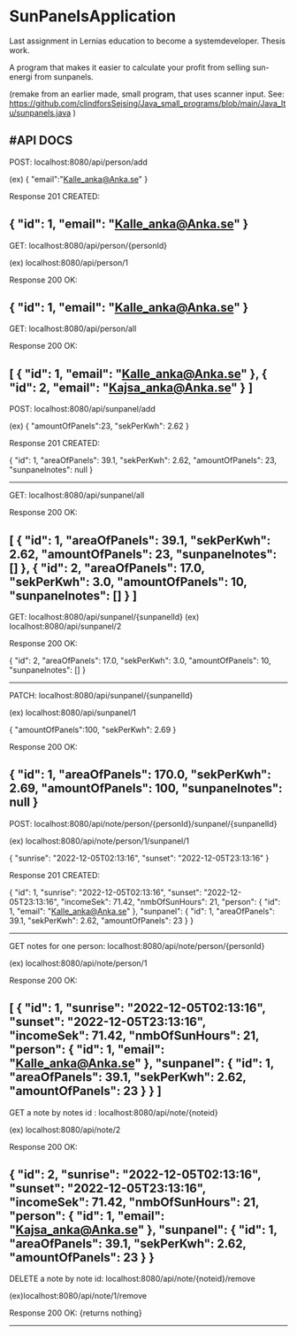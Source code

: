 # SunPanelsApplication
Last assignment in Lernias education to become a systemdeveloper. Thesis work. 

A program that makes it easier to calculate your profit from selling sun-energi from sunpanels.

(remake from an earlier made, small program, that uses scanner input. See: https://github.com/clindforsSejsing/Java_small_programs/blob/main/Java_ltu/sunpanels.java )


#API DOCS
-----
POST:
localhost:8080/api/person/add

(ex)
{
"email":"Kalle_anka@Anka.se"
}

Response 201 CREATED:

{
"id": 1,
"email": "Kalle_anka@Anka.se"
}
------
GET:
localhost:8080/api/person/{personId}

(ex) localhost:8080/api/person/1

Response 200 OK:

{
"id": 1,
"email": "Kalle_anka@Anka.se"
}
-------
GET:
localhost:8080/api/person/all

Response 200 OK:

[
{
"id": 1,
"email": "Kalle_anka@Anka.se"
},
{
"id": 2,
"email": "Kajsa_anka@Anka.se"
}
]
----
POST:
localhost:8080/api/sunpanel/add

(ex)
{
"amountOfPanels":23,
"sekPerKwh": 2.62
}

Response 201 CREATED:

{
"id": 1,
"areaOfPanels": 39.1,
"sekPerKwh": 2.62,
"amountOfPanels": 23,
"sunpanelnotes": null
}

----
GET:
localhost:8080/api/sunpanel/all

Response 200 OK:

[
{
"id": 1,
"areaOfPanels": 39.1,
"sekPerKwh": 2.62,
"amountOfPanels": 23,
"sunpanelnotes": []
},
{
"id": 2,
"areaOfPanels": 17.0,
"sekPerKwh": 3.0,
"amountOfPanels": 10,
"sunpanelnotes": []
}
]
----

GET:
localhost:8080/api/sunpanel/{sunpanelId}
(ex) localhost:8080/api/sunpanel/2

Response 200 OK:

{
"id": 2,
"areaOfPanels": 17.0,
"sekPerKwh": 3.0,
"amountOfPanels": 10,
"sunpanelnotes": []
}

----
PATCH:
localhost:8080/api/sunpanel/{sunpanelId}

(ex) localhost:8080/api/sunpanel/1

{
"amountOfPanels":100,
"sekPerKwh": 2.69
}

Response 200 OK:

{
"id": 1,
"areaOfPanels": 170.0,
"sekPerKwh": 2.69,
"amountOfPanels": 100,
"sunpanelnotes": null
}
-----------
POST:
localhost:8080/api/note/person/{personId}/sunpanel/{sunpanelId}

(ex) localhost:8080/api/note/person/1/sunpanel/1

{
"sunrise": "2022-12-05T02:13:16",
"sunset": "2022-12-05T23:13:16"
}

Response 201 CREATED:

{
"id": 1,
"sunrise": "2022-12-05T02:13:16",
"sunset": "2022-12-05T23:13:16",
"incomeSek": 71.42,
"nmbOfSunHours": 21,
"person": {
"id": 1,
"email": "Kalle_anka@Anka.se"
},
"sunpanel": {
"id": 1,
"areaOfPanels": 39.1,
"sekPerKwh": 2.62,
"amountOfPanels": 23
}
}

----
GET notes for one person:
localhost:8080/api/note/person/{personId}

(ex) localhost:8080/api/note/person/1

Response 200 OK:

[
{
"id": 1,
"sunrise": "2022-12-05T02:13:16",
"sunset": "2022-12-05T23:13:16",
"incomeSek": 71.42,
"nmbOfSunHours": 21,
"person": {
"id": 1,
"email": "Kalle_anka@Anka.se"
},
"sunpanel": {
"id": 1,
"areaOfPanels": 39.1,
"sekPerKwh": 2.62,
"amountOfPanels": 23
}
}
]
-------
GET a note by notes id :
localhost:8080/api/note/{noteid}

(ex) localhost:8080/api/note/2

Response 200 OK:

{
"id": 2,
"sunrise": "2022-12-05T02:13:16",
"sunset": "2022-12-05T23:13:16",
"incomeSek": 71.42,
"nmbOfSunHours": 21,
"person": {
"id": 1,
"email": "Kajsa_anka@Anka.se"
},
"sunpanel": {
"id": 1,
"areaOfPanels": 39.1,
"sekPerKwh": 2.62,
"amountOfPanels": 23
}
}
-----
DELETE a note by note id:
localhost:8080/api/note/{noteid}/remove

(ex)localhost:8080/api/note/1/remove

Response 200 OK: {returns nothing}


----
